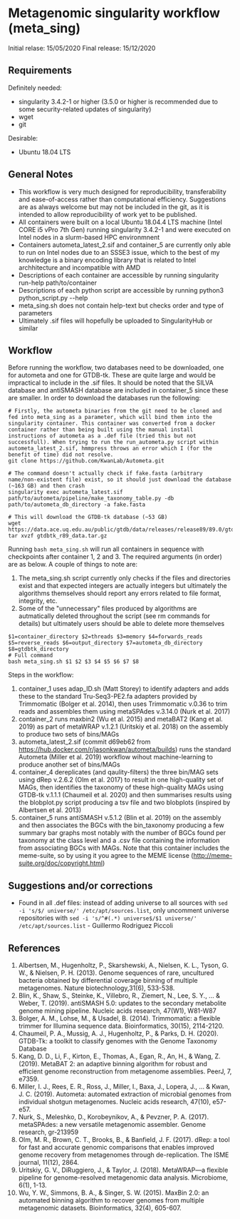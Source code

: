 # Metagenomic singularity workflow (meta_sing)
Initial relase: 15/05/2020
Final release: 15/12/2020

## Requirements
Definitely needed:
- singularity 3.4.2-1 or higher (3.5.0 or higher is recommended due to some security-related updates of singularity)
- wget
- git

Desirable:
- Ubuntu 18.04 LTS

## General Notes
- This workflow is very much designed for reproducibility, transferability and ease-of-access rather than computational efficiency. Suggestions are as always welcome but may not be included in the git, as it is intended to allow reproducibility of work yet to be published.
- All containers were built on a local Ubuntu 18.04.4 LTS machine (Intel CORE i5 vPro 7th Gen) running singularity 3.4.2-1 and were executed on Intel nodes in a slurm-based HPC environmnent
- Containers autometa_latest_2.sif and container_5 are currently only able to run on Intel nodes due to an SSSE3 issue, which to the best of my knowledge is a binary encoding library that is related to Intel archhitecture and incompatible with AMD
- Descriptions of each container are accessible by running singularity run-help path/to/container
- Descriptions of each python script are accessible by running python3 python_script.py --help
- meta_sing.sh does not contain help-text but checks order and type of parameters
- Ultimately .sif files will hopefully be uploaded to SingularityHub or similar

## Workflow
Before running the workflow, two databases need to be downloaded, one for autometa and one for GTDB-tk. These are quite large and would be impractical to include in the .sif files. It should be noted that the SILVA database and antiSMASH database are included in container_5 since these are smaller. In order to download the databases run the following:
```
# Firstly, the autometa binaries from the git need to be cloned and fed into meta_sing as a parameter, which will bind them into the singularity container. This container was converted from a docker container rather than being built using the manual install instructions of autometa as a .def file (tried this but not successfull). When trying to run the run_autometa.py script within autometa_latest_2.sif, hmmpress throws an error which I (for the benefit of time) did not resolve. 
git clone https://github.com/KwanLab/Autometa.git

# The command doesn't actually check if fake.fasta (arbitrary name/non-existent file) exist, so it should just download the database (~163 GB) and then crash
singularity exec autometa_latest.sif path/to/autometa/pipeline/make_taxonomy_table.py -db path/to/autometa_db_directory -a fake.fasta

# This will download the GTDB-tk database (~53 GB)
wget https://data.ace.uq.edu.au/public/gtdb/data/releases/release89/89.0/gtdbtk_r89_data.tar.gz
tar xvzf gtdbtk_r89_data.tar.gz
```
Running ```bash meta_sing.sh``` will run all containers in sequence with checkpoints after container 1, 2 and 3. The required arguments (in order) are as below. A couple of things to note are:
1. The meta_sing.sh script currently only checks if the files and directories exist and that expected integers are actually integers but ultimately the algorithms themselves should report any errors related to file format, integrity, etc.
2. Some of the "unnecessary" files produced by algorithms are autmatically deleted throughout the script (see rm commands for details) but ultimately users should be able to delete more themselves
```
$1=container_directory $2=threads $3=memory $4=forwards_reads $5=reverse_reads $6=output_directory $7=autometa_db_directory $8=gtdbtk_directory
# Full command
bash meta_sing.sh $1 $2 $3 $4 $5 $6 $7 $8
```

Steps in the workflow:
1. container_1 uses adap_ID.sh (Matt Storey) to identify adapters and adds these to the standard Tru-Seq3-PE2.fa adapters provided by Trimmomatic (Bolger et al. 2014), then uses Trimmomatic v.0.36 to trim reads and assembles them using metaSPAdes v.3.14.0 (Nurk et al. 2017)
2. container_2 runs maxbin2 (Wu et al. 2015) and metaBAT2 (Kang et al. 2019) as part of metaWRAP v.1.2.1 (Uritskiy et al. 2018) on the assembly to produce two sets of bins/MAGs
3. autometa_latest_2.sif (commit d69eb62 from https://hub.docker.com/r/jasonkwan/autometa/builds) runs the standard Autometa (Miller et al. 2019) workflow wihout machine-learning to produce another set of bins/MAGs
4. container_4 dereplicates (and qaulity-filters) the three bin/MAG sets using dRep v.2.6.2 (Olm et al. 2017) to result in one high-quality set of MAGs, then identifies the taxonomy of these high-quality MAGs using GTDB-tk v.1.1.1 (Chaumeil et al. 2020) and then summarises results using the blobplot.py script producing a tsv file and two blobplots (inspired by Albertsen et al. 2013)
5. container_5 runs antiSMASH v.5.1.2 (Blin et al. 2019) on the assembly and then associates the BGCs with the bin_taxonomy producing a few summary bar graphs most notably with the number of BGCs found per taxonomy at the class level and a .csv file containing the information from associating BGCs with MAGs. Note that this container includes the meme-suite, so by using it you agree to the MEME license (http://meme-suite.org/doc/copyright.html)

## Suggestions and/or corrections
- Found in all .def files: instead of adding universe to all sources with ```sed -i 's/$/ universe/' /etc/apt/sources.list```, only uncomment universe repositories with ```sed -i 's/^#(.*) universe$/$1 universe/' /etc/apt/sources.list``` - Guillermo Rodriguez Piccoli


## References
1. Albertsen, M., Hugenholtz, P., Skarshewski, A., Nielsen, K. L., Tyson, G. W., & Nielsen, P. H. (2013). Genome sequences of rare, uncultured bacteria obtained by differential coverage binning of multiple metagenomes. Nature biotechnology,31(6), 533-538.
2. Blin, K., Shaw, S., Steinke, K., Villebro, R., Ziemert, N., Lee, S. Y., ... & Weber, T. (2019). antiSMASH 5.0: updates to the secondary metabolite genome mining pipeline. Nucleic acids research, 47(W1), W81-W87
3. Bolger, A. M., Lohse, M., & Usadel, B. (2014). Trimmomatic: a flexible trimmer for Illumina sequence data. Bioinformatics, 30(15), 2114-2120.
4. Chaumeil, P. A., Mussig, A. J., Hugenholtz, P., & Parks, D. H. (2020). GTDB-Tk: a toolkit to classify genomes with the Genome Taxonomy Database 
5. Kang, D. D., Li, F., Kirton, E., Thomas, A., Egan, R., An, H., & Wang, Z. (2019). MetaBAT 2: an adaptive binning algorithm for robust and efficient genome reconstruction from metagenome assemblies. PeerJ, 7, e7359.
6. Miller, I. J., Rees, E. R., Ross, J., Miller, I., Baxa, J., Lopera, J., ... & Kwan, J. C. (2019). Autometa: automated extraction of microbial genomes from individual shotgun metagenomes. Nucleic acids research, 47(10), e57-e57.
7. Nurk, S., Meleshko, D., Korobeynikov, A., & Pevzner, P. A. (2017). metaSPAdes: a new versatile metagenomic assembler. Genome research, gr-213959
8. Olm, M. R., Brown, C. T., Brooks, B., & Banfield, J. F. (2017). dRep: a tool for fast and accurate genomic comparisons that enables improved genome recovery from metagenomes through de-replication. The ISME journal, 11(12), 2864.
9. Uritskiy, G. V., DiRuggiero, J., & Taylor, J. (2018). MetaWRAP—a flexible pipeline for genome-resolved metagenomic data analysis. Microbiome, 6(1), 1-13.
10. Wu, Y. W., Simmons, B. A., & Singer, S. W. (2015). MaxBin 2.0: an automated binning algorithm to recover genomes from multiple metagenomic datasets. Bioinformatics, 32(4), 605-607.

